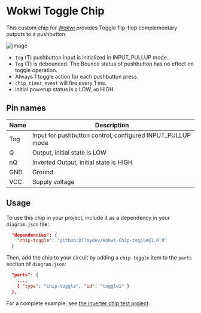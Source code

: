 # Wokwi Toggle Chip

This custom chip for [Wokwi](https://wokwi.com/) provides Toggle flip-flop complementary outputs to a pushbutton.

![image](https://user-images.githubusercontent.com/63488701/214955301-cfcbcf23-e965-4e86-bafa-186a48099e17.png)

- `Tog` (T) pushbutton input is initialized in INPUT_PULLUP mode.
- `Tog` (T) is debounced. The Bounce status of pushbutton has no effect on toggle operation.
- Always 1 toggle action for each pushbutton press.
- `chip_timer_event` will fire every 1 ms.
- Initial powerup status is `Q` LOW, `nQ` HIGH.

## Pin names

| Name | Description                                                |
| ---- | ---------------------------------------------------------- |
| Tog  | Input for pushbutton control, configured INPUT_PULLUP mode |
| Q    | Output, initial state is LOW                               |
| nQ   | Inverted Output, initial state is HIGH                     |
| GND  | Ground                                                     |
| VCC  | Supply voltage                                             |

## Usage

To use this chip in your project, include it as a dependency in your `diagram.json` file:

```json
  "dependencies": {
    "chip-toggle": "github:Dlloydev/Wokwi-Chip-toggle@1.0.0"
  }
```

Then, add the chip to your circuit by adding a `chip-toggle` item to the `parts` section of `diagram.json`:

```json
  "parts": {
    ...,
    { "type": "chip-toggle", "id": "toggle1" }
  },
```

For a complete example, see [the inverter chip test project](https://wokwi.com/projects/350946636543820370).

